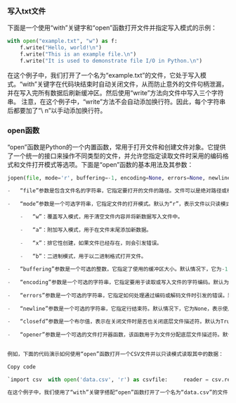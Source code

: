 ### 写入txt文件 

下面是一个使用“with”关键字和“open”函数打开文件并指定写入模式的示例：

```python
with open("example.txt", "w") as f:
    f.write("Hello, world!\n")
    f.write("This is an example file.\n")
    f.write("It is used to demonstrate file I/O in Python.\n")
```

在这个例子中，我们打开了一个名为“example.txt”的文件，它处于写入模式。“with”关键字在代码块结束时自动关闭文件，从而防止意外的文件句柄泄漏，并在写入完所有数据后刷新缓冲区。然后使用“write”方法向文件中写入三个字符串。 注意，在这个例子中，“write”方法不会自动添加换行符。因此，每个字符串后都要加了“\ n”以手动添加换行符。

### open函数
“open”函数是Python的一个内置函数，常用于打开文件和创建文件对象。它提供了一个统一的接口来操作不同类型的文件，并允许您指定读取文件时采用的编码格式和文件打开模式等选项。下面是“open”函数的基本用法及其参数：

``` python
jopen(file, mode='r', buffering=-1, encoding=None, errors=None, newline=None, closefd=True, opener=None)`

-   “file”参数是包含文件名的字符串，它指定要打开的文件的路径。文件可以是绝对路径或相对路径，以及支持各种操作系统的文件名约定。
    
-   “mode”参数是一个可选字符串，它指定文件的打开模式。默认为“r”，表示文件以只读模式打开。其他可能的选项包括：
    
    -   “w”：覆盖写入模式，用于清空文件内容并将新数据写入文件中。
        
    -   “a”：附加写入模式，用于在文件末尾添加新数据。
        
    -   “x”：排它性创建，如果文件已经存在，则会引发错误。
        
    -   “b”：二进制模式，用于以二进制格式打开文件。
        
-   “buffering”参数是一个可选的整数，它指定了使用的缓冲区大小。默认情况下，它为-1，表示使用默认大小。0表示不使用缓冲（直接读取文件）。正数值则表示使用固定大小的缓冲区。
    
-   “encoding”参数是一个可选的字符串，它指定要用于读取或写入文件的字符编码。默认为None，表示使用系统默认编码。
    
-   “errors”参数是一个可选的字符串，它指定如何处理通过编码或解码文件时引发的错误。默认为None，表示使用默认错误处理机制。
    
-   “newline”参数是一个可选的字符串，它指定行结束符。默认情况下，它为None，表示使用系统默认行结束符。
    
-   “closefd”参数是一个布尔值，表示在关闭文件时是否也关闭底层文件描述符。默认为True。
    
-   “opener”参数是一个可选的文件打开器函数，该函数用于为文件分配底层文件描述符。默认为None，表示使用内置的“open”函数。
    

例如，下面的代码演示如何使用“open”函数打开一个CSV文件并以只读模式读取其中的数据：

Copy code

`import csv  with open('data.csv', 'r') as csvfile:     reader = csv.reader(csvfile)     for row in reader:         print(row)`

在这个例子中，我们使用了“with”关键字搭配“open”函数打开了一个名为“data.csv”的文件，并指定文件打开模式为只读模式。然后使用“csv.reader”读取器读取了该文件中的所有行，并将它们输出到控制台。最后在代码块结束时，文件将自动关闭并且缓冲区也会刷新。
